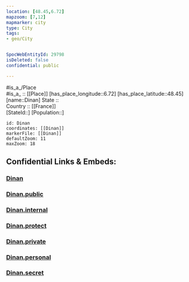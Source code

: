 ```yaml
---
location: [48.45,6.72] 
mapzoom: [7,12] 
mapmarker: city 
type: City
tags:
- geo/City


SpocWebEntityId: 29798
isDeleted: false
confidential: public

---
```

#is_a_/Place  
#is_a_ :: [[Place]] 
[has_place_longitude::6.72] 
[has_place_latitude::48.45] 
[name::Dinan] 
State ::  
Country :: [[France]]  
[StateId::] 
[Population::] 



```leaflet
id: Dinan
coordinates: [[Dinan]] 
markerFile: [[Dinan]] 
defaultZoom: 11 
maxZoom: 18
```


## Confidential Links & Embeds: 

### [Dinan](/_Standards/Earth/Continent/Europe/Europe~West/France/regions~France/Grand_Est/departments~Grand_Est/Meurthe-et-Moselle/communes~Meurthe-et-Moselle/Lunéville/cities~Lunéville/Dinan.md) 

### [Dinan.public](/_public/Earth/Continent/Europe/Europe~West/France/regions~France/Grand_Est/departments~Grand_Est/Meurthe-et-Moselle/communes~Meurthe-et-Moselle/Lunéville/cities~Lunéville/Dinan.public.md) 

### [Dinan.internal](/_internal/Earth/Continent/Europe/Europe~West/France/regions~France/Grand_Est/departments~Grand_Est/Meurthe-et-Moselle/communes~Meurthe-et-Moselle/Lunéville/cities~Lunéville/Dinan.internal.md) 

### [Dinan.protect](/_protect/Earth/Continent/Europe/Europe~West/France/regions~France/Grand_Est/departments~Grand_Est/Meurthe-et-Moselle/communes~Meurthe-et-Moselle/Lunéville/cities~Lunéville/Dinan.protect.md) 

### [Dinan.private](/_private/Earth/Continent/Europe/Europe~West/France/regions~France/Grand_Est/departments~Grand_Est/Meurthe-et-Moselle/communes~Meurthe-et-Moselle/Lunéville/cities~Lunéville/Dinan.private.md) 

### [Dinan.personal](/_personal/Earth/Continent/Europe/Europe~West/France/regions~France/Grand_Est/departments~Grand_Est/Meurthe-et-Moselle/communes~Meurthe-et-Moselle/Lunéville/cities~Lunéville/Dinan.personal.md) 

### [Dinan.secret](/_secret/Earth/Continent/Europe/Europe~West/France/regions~France/Grand_Est/departments~Grand_Est/Meurthe-et-Moselle/communes~Meurthe-et-Moselle/Lunéville/cities~Lunéville/Dinan.secret.md)

